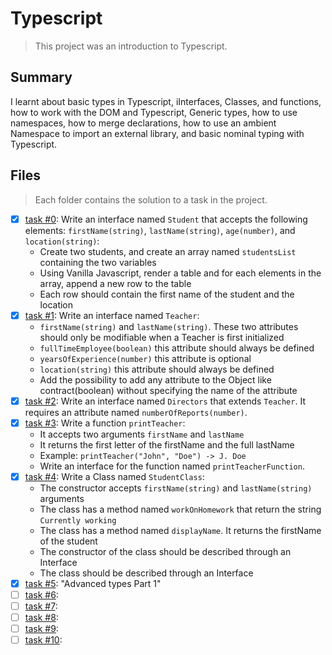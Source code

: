 # Typescript

> This project was an introduction to Typescript.

## Summary

I learnt about basic types in Typescript, iInterfaces, Classes, and functions, how to work with the DOM and Typescript, Generic types, how to use namespaces, how to merge declarations, how to use an ambient Namespace to import an external library, and basic nominal typing with Typescript.

## Files

> Each folder contains the solution to a task in the project.

- [x] [task #0](https://github.com/Ebube-Ochemba/alx-backend-javascript/tree/main/0x04-TypeScript/task_0): Write an interface named `Student` that accepts the following elements: `firstName(string)`, `lastName(string)`, `age(number)`, and `location(string)`:
  - Create two students, and create an array named `studentsList` containing the two variables
  - Using Vanilla Javascript, render a table and for each elements in the array, append a new row to the table
  - Each row should contain the first name of the student and the location
- [x] [task #1](https://github.com/Ebube-Ochemba/alx-backend-javascript/tree/main/0x04-TypeScript/task_1): Write an interface named `Teacher`:
  - `firstName(string)` and `lastName(string)`. These two attributes should only be modifiable when a Teacher is first initialized
  - `fullTimeEmployee(boolean)` this attribute should always be defined
  - `yearsOfExperience(number)` this attribute is optional
  - `location(string)` this attribute should always be defined
  - Add the possibility to add any attribute to the Object like contract(boolean) without specifying the name of the attribute
- [x] [task #2](https://github.com/Ebube-Ochemba/alx-backend-javascript/tree/main/0x04-TypeScript/task_1): Write an interface named `Directors` that extends `Teacher`. It requires an attribute named `numberOfReports(number)`.
- [x] [task #3](https://github.com/Ebube-Ochemba/alx-backend-javascript/tree/main/0x04-TypeScript/task_1): Write a function `printTeacher`:
  - It accepts two arguments `firstName` and `lastName`
  - It returns the first letter of the firstName and the full lastName
  - Example: `printTeacher("John", "Doe") -> J. Doe`
  - Write an interface for the function named `printTeacherFunction`.
- [x] [task #4](https://github.com/Ebube-Ochemba/alx-backend-javascript/tree/main/0x04-TypeScript/task_1): Write a Class named `StudentClass`:
  - The constructor accepts `firstName(string)` and `lastName(string)` arguments
  - The class has a method named `workOnHomework` that return the string `Currently working`
  - The class has a method named `displayName`. It returns the firstName of the student
  - The constructor of the class should be described through an Interface
  - The class should be described through an Interface
- [x] [task #5](https://github.com/Ebube-Ochemba/alx-backend-javascript/tree/main/0x04-TypeScript/task_2): "Advanced types Part 1"
- [ ] [task #6](https://github.com/Ebube-Ochemba/alx-backend-javascript/tree/main/0x04-TypeScript/task_):
- [ ] [task #7](https://github.com/Ebube-Ochemba/alx-backend-javascript/tree/main/0x04-TypeScript/task_):
- [ ] [task #8](https://github.com/Ebube-Ochemba/alx-backend-javascript/tree/main/0x04-TypeScript/task_):
- [ ] [task #9](https://github.com/Ebube-Ochemba/alx-backend-javascript/tree/main/0x04-TypeScript/task_):
- [ ] [task #10](https://github.com/Ebube-Ochemba/alx-backend-javascript/tree/main/0x04-TypeScript/task_):
